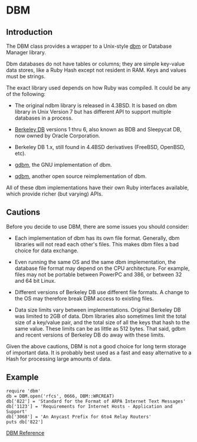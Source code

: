 # DBM

## Introduction

The DBM class provides a wrapper to a Unix-style
[dbm](http://en.wikipedia.org/wiki/Dbm) or Database Manager library.

Dbm databases do not have tables or columns; they are simple key-value data
stores, like a Ruby Hash except not resident in RAM. Keys and values must be
strings.

The exact library used depends on how Ruby was compiled. It could be any of
the following:

*   The original ndbm library is released in 4.3BSD. It is based on dbm
    library in Unix Version 7 but has different API to support multiple
    databases in a process.

*   [Berkeley DB](http://en.wikipedia.org/wiki/Berkeley_DB) versions 1 thru 6,
    also known as BDB and Sleepycat DB, now owned by Oracle Corporation.

*   Berkeley DB 1.x, still found in 4.4BSD derivatives (FreeBSD, OpenBSD,
    etc).

*   [gdbm](http://www.gnu.org/software/gdbm/), the GNU implementation of dbm.
*   [qdbm](http://fallabs.com/qdbm/index.html), another open source
    reimplementation of dbm.


All of these dbm implementations have their own Ruby interfaces available,
which provide richer (but varying) APIs.

## Cautions

Before you decide to use DBM, there are some issues you should consider:

*   Each implementation of dbm has its own file format. Generally, dbm
    libraries will not read each other's files. This makes dbm files a bad
    choice for data exchange.

*   Even running the same OS and the same dbm implementation, the database
    file format may depend on the CPU architecture. For example, files may not
    be portable between PowerPC and 386, or between 32 and 64 bit Linux.

*   Different versions of Berkeley DB use different file formats. A change to
    the OS may therefore break DBM access to existing files.

*   Data size limits vary between implementations. Original Berkeley DB was
    limited to 2GB of data. Dbm libraries also sometimes limit the total size
    of a key/value pair, and the total size of all the keys that hash to the
    same value. These limits can be as little as 512 bytes. That said, gdbm
    and recent versions of Berkeley DB do away with these limits.


Given the above cautions, DBM is not a good choice for long term storage of
important data. It is probably best used as a fast and easy alternative to a
Hash for processing large amounts of data.

## Example

    require 'dbm'
    db = DBM.open('rfcs', 0666, DBM::WRCREAT)
    db['822'] = 'Standard for the Format of ARPA Internet Text Messages'
    db['1123'] = 'Requirements for Internet Hosts - Application and Support'
    db['3068'] = 'An Anycast Prefix for 6to4 Relay Routers'
    puts db['822']

[DBM Reference](https://ruby-doc.org/stdlib-2.7.0/libdoc/dbm/rdoc/DBM.html)